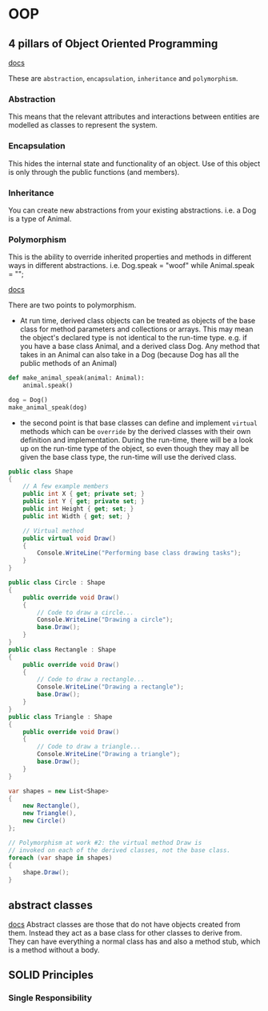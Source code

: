 # OOP

## 4 pillars of Object Oriented Programming

[docs](https://learn.microsoft.com/en-us/dotnet/csharp/fundamentals/tutorials/oop)

These are `abstraction`, `encapsulation`, `inheritance` and `polymorphism`.

### Abstraction

This means that the relevant attributes and interactions between entities are modelled as classes to represent the system.

### Encapsulation

This hides the internal state and functionality of an object. Use of this object is only through the public functions (and members).

### Inheritance

You can create new abstractions from your existing abstractions. i.e. a Dog is a type of Animal.

### Polymorphism

This is the ability to override inherited properties and methods in different ways in different abstractions. i.e. Dog.speak = "woof" while Animal.speak = "";

[docs](https://learn.microsoft.com/en-us/dotnet/csharp/fundamentals/object-oriented/polymorphism)

There are two points to polymorphism.

- At run time, derived class objects can be treated as objects of the base class for method parameters and collections or arrays. This may mean the object's declared type is not identical to the run-time type.
  e.g.
  if you have a base class Animal, and a derived class Dog. Any method that takes in an Animal can also take in a Dog (because Dog has all the public methods of an Animal)

```python
def make_animal_speak(animal: Animal):
    animal.speak()

dog = Dog()
make_animal_speak(dog)
```

- the second point is that base classes can define and implement `virtual` methods which can be `override` by the derived classes with their own definition and implementation. During the run-time, there will be a look up on the run-time type of the object, so even though they may all be given the base class type, the run-time will use the derived class.

```csharp
public class Shape
{
    // A few example members
    public int X { get; private set; }
    public int Y { get; private set; }
    public int Height { get; set; }
    public int Width { get; set; }

    // Virtual method
    public virtual void Draw()
    {
        Console.WriteLine("Performing base class drawing tasks");
    }
}

public class Circle : Shape
{
    public override void Draw()
    {
        // Code to draw a circle...
        Console.WriteLine("Drawing a circle");
        base.Draw();
    }
}
public class Rectangle : Shape
{
    public override void Draw()
    {
        // Code to draw a rectangle...
        Console.WriteLine("Drawing a rectangle");
        base.Draw();
    }
}
public class Triangle : Shape
{
    public override void Draw()
    {
        // Code to draw a triangle...
        Console.WriteLine("Drawing a triangle");
        base.Draw();
    }
}

var shapes = new List<Shape>
{
    new Rectangle(),
    new Triangle(),
    new Circle()
};

// Polymorphism at work #2: the virtual method Draw is
// invoked on each of the derived classes, not the base class.
foreach (var shape in shapes)
{
    shape.Draw();
}
```

## abstract classes

[docs](https://stackoverflow.com/a/1913647)
Abstract classes are those that do not have objects created from them. Instead they act as a base class for other classes to derive from. They can have everything a normal class has and also a method stub, which is a method without a body.

## SOLID Principles

### Single Responsibility
